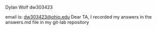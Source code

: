 Dylan Wolf
dw303423

email is: dw303423@ohio.edu
Dear TA, I recorded my answers in the answers.md file in my git-lab repository
